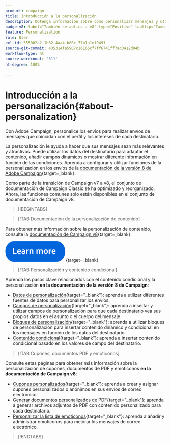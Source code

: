 ```yaml
---
product: campaign
title: Introducción a la personalización
description: Obtenga información sobre cómo personalizar mensajes y utilizar contenido condicional en Campaign
badge-v8: label="También se aplica a v8" type="Positive" tooltip="También se aplica a Campaign v8"
feature: Personalization
role: User
exl-id: 555082a2-1b62-4aa4-b80c-77b1a1ef9491
source-git-commit: 435314fa5907c16166cf7ff6741ff7ad0412d04b
workflow-type: ht
source-wordcount: '311'
ht-degree: 100%

---
```


# Introducción a la personalización{#about-personalization}

Con Adobe Campaign, personalice los envíos para realizar envíos de mensajes que coincidan con el perfil y los intereses de cada destinatario.

La personalización le ayuda a hacer que sus mensajes sean más relevantes y atractivos. Puede utilizar los datos del destinatario para adaptar el contenido, añadir campos dinámicos o mostrar diferente información en función de las condiciones. Aprenda a configurar y utilizar funciones de la personalización en los envíos de la [documentación de la versión 8 de Adobe Campaign](https://experienceleague.adobe.com/docs/campaign/campaign-v8/send/personalize/personalize.html?lang=es){target=_blank}.

Como parte de la transición de Campaign v7 a v8, el conjunto de documentación de Campaign Classic se ha optimizado y reorganizado. Ahora, las funciones comunes solo están disponibles en el conjunto de documentación de Campaign v8.

>[!BEGINTABS]

>[!TAB Documentación de la personalización de contenido]

Para obtener más información sobre la personalización de contenido, consulte la [documentación de Campaign v8](https://experienceleague.adobe.com/docs/campaign/campaign-v8/send/personalize/personalize.html?lang=es){target=_blank}.


[![imagen](../../assets/do-not-localize/learn-more-button.svg)](https://experienceleague.adobe.com/docs/campaign/campaign-v8/send/personalize/personalize.html?lang=es){target=_blank}


>[!TAB Personalización y contenido condicional]

Aprenda los pasos clave relacionados con el contenido condicional y la personalización **en la documentación de la versión 8 de Campaign**:

* [Datos de personalización](https://experienceleague.adobe.com/docs/campaign/campaign-v8/send/personalize/personalization-data.html?lang=es){target="_blank"}: aprenda a utilizar diferentes fuentes de datos para personalizar los envíos.
* [Campos de personalización](https://experienceleague.adobe.com/docs/campaign/campaign-v8/send/personalize/personalization-fields.html?lang=es){target="_blank"}: aprenda a insertar y utilizar campos de personalización para que cada destinatario vea sus propios datos en el asunto o el cuerpo del mensaje.
* [Bloques de personalización](https://experienceleague.adobe.com/docs/campaign/campaign-v8/send/personalize/personalization-blocks.html?lang=es){target="_blank"}: aprenda a utilizar bloques de personalización para insertar contenido dinámico y condicional en los mensajes en función de los datos del destinatario.
* [Contenido condicional](https://experienceleague.adobe.com/docs/campaign/campaign-v8/send/personalize/conditions.html?lang=es){target="_blank"}: aprenda a insertar contenido condicional basado en los valores de campo del destinatario.

>[!TAB Cupones, documentos PDF y emoticonos]

Consulte estas páginas para obtener más información sobre la personalización de cupones, documentos de PDF y emoticonos **en la documentación de Campaign v8**:

* [Cupones personalizados](https://experienceleague.adobe.com/docs/campaign/campaign-v8/send/personalize/ppersonalized-coupons.html?lang=es){target="_blank"}: aprenda a crear y asignar cupones personalizados o anónimos en sus envíos de correo electrónico.
* [Generar documentos personalizados de PDF](https://experienceleague.adobe.com/docs/campaign/campaign-v8/send/personalize/generating-personalized-pdf-documents.html?lang=es){target="_blank"}: aprenda a generar archivos adjuntos de PDF con contenido personalizado para cada destinatario.
* [Personalizar la lista de emoticonos](https://experienceleague.adobe.com/docs/campaign/campaign-v8/send/personalize/customizing-emoticon-list.html?lang=es){target="_blank"}: aprenda a añadir y administrar emoticonos para mejorar los mensajes de correo electrónico.

>[!ENDTABS]





<!--
Adobe Campaign lets you mass deliver personalized electronic messages to a target population.

Before starting sending emails:

* Make sure recipient profiles contain at least an email address.
* Learn more about the Adobe Campaign [Delivery best practices](delivery-best-practices.md).
* Read out these sections to learn more about Deliverability: [Deliverability management in Campaign](about-deliverability.md) and [Deliverability best practices guide](https://experienceleague.adobe.com/docs/deliverability-learn/deliverability-best-practice-guide/introduction.html?lang=es).

The key steps to send an email are as follows:

* [Create an email delivery](creating-an-email-delivery.md)
* [Define the target population](steps-defining-the-target-population.md)
* [Define the email content](defining-the-email-content.md)
* [Send the email](sending-messages.md)
* [Monitor the delivery](about-delivery-monitoring.md)

The sections below provide information that is specific to the email channel. For global information on how to create a delivery, refer to [this section](steps-about-delivery-creation-steps.md).
-->